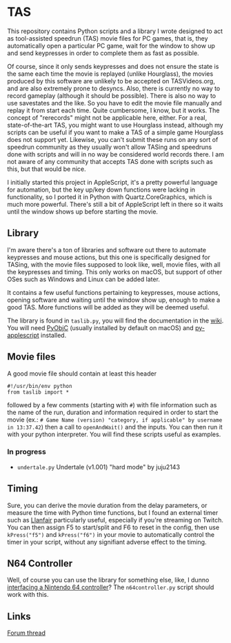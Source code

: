 # TAS

This repository contains Python scripts and a library I wrote designed to act as tool-assisted speedrun (TAS) movie files for PC games, that is, they automatically open a particular PC game, wait for the window to show up and send keypresses in order to complete them as fast as possible.

Of course, since it only sends keypresses and does not ensure the state is the same each time the movie is replayed (unlike Hourglass), the movies produced by this software are unlikely to be accepted on TASVideos.org, and are also extremely prone to desyncs.
Also, there is currently no way to record gameplay (although it should be possible). There is also no way to use savestates and the like.
So you have to edit the movie file manually and replay it from start each time. Quite cumbersome, I know, but it works. The concept of "rerecords" might not be applicable here, either.
For a real, state-of-the-art TAS, you might want to use Hourglass instead, although my scripts can be useful if you want to make a TAS of a simple game Hourglass does not support yet.
Likewise, you can't submit these runs on any sort of speedrun community as they usually won't allow TASing and speedruns done with scripts and will in no way be considered world records there.
I am not aware of any community that accepts TAS done with scripts such as this, but that would be nice.

I initially started this project in AppleScript, it's a pretty powerful language for automation, but the key up/key down functions were lacking in functionality, so I ported it in Python with Quartz.CoreGraphics, which is much more powerful.
There's still a bit of AppleScript left in there so it waits until the window shows up before starting the movie.

## Library

I'm aware there's a ton of libraries and software out there to automate keypresses and mouse actions, but this one is specifically designed for TASing, with the movie files supposed to look like, well, movie files, with all the keypresses and timing.
This only works on macOS, but support of other OSes such as Windows and Linux can be added later.

It contains a few useful functions pertaining to keypresses, mouse actions, opening software and waiting until the window show up, enough to make a good TAS.
More functions will be added as they will be deemed useful.

The library is found in `taslib.py`, you will find the documentation in the [wiki](https://github.com/juju2143/tas/wiki).
You will need [PyObjC](https://pypi.python.org/pypi/pyobjc-framework-Quartz) (usually installed by default on macOS) and [py-applescript](https://pypi.python.org/pypi/py-applescript) installed.

## Movie files

A good movie file should contain at least this header

```
#!/usr/bin/env python
from taslib import *
```

followed by a few comments (starting with `#`) with file information such as the name of the run, duration and information required in order to start the movie
(ex.: `# Game Name (version) "category, if applicable" by username in 13:37.42`) 
then a call to `openAndWait()` and the inputs. You can then run it with your python interpreter. You will find these scripts useful as examples.

### In progress

* `undertale.py` Undertale (v1.001) "hard mode" by juju2143

## Timing

Sure, you can derive the movie duration from the delay parameters, or measure the time with Python time functions, but I found an external timer such as [Llanfair](http://jenmaarai.com/llanfair/) particularly useful, especially if you're streaming on Twitch.
You can then assign F5 to start/split and F6 to reset in the config, then use `kPress("f5")` and `kPress("f6")` in your movie to automatically control the timer in your script, without any signifiant adverse effect to the timing.

## N64 Controller

Well, of course you can use the library for something else, like, I dunno [interfacing a Nintendo 64 controller](http://www.instructables.com/id/Use-an-Arduino-with-an-N64-controller/)? The `n64controller.py` script should work with this.

## Links

[Forum thread](https://codewalr.us/index.php?topic=1676.0)

